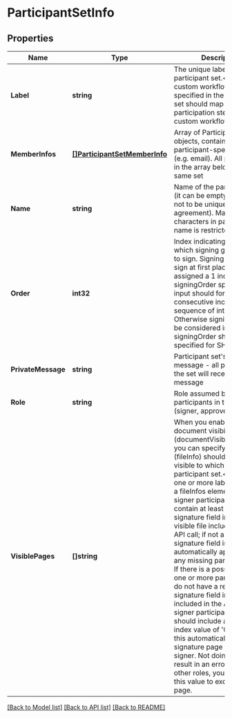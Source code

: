 # ParticipantSetInfo

## Properties
Name | Type | Description | Notes
------------ | ------------- | ------------- | -------------
**Label** | **string** | The unique label of a participant set.&lt;br&gt;For custom workflows, label specified in the participation set should map it to the participation step in the custom workflow. | [optional] [default to null]
**MemberInfos** | [**[]ParticipantSetMemberInfo**](ParticipantSetMemberInfo.md) | Array of ParticipantInfo objects, containing participant-specific data (e.g. email). All participants in the array belong to the same set | [default to null]
**Name** | **string** | Name of the participant set (it can be empty, but needs not to be unique in a single agreement). Maximum no of characters in participant set name is restricted to 255 | [optional] [default to null]
**Order** | **int32** | Index indicating position at which signing group needs to sign. Signing group to sign at first place is assigned a 1 index. Different signingOrder specified in input should form a valid consecutive increasing sequence of integers. Otherwise signingOrder will be considered invalid. No signingOrder should be specified for SHARE role | [default to null]
**PrivateMessage** | **string** | Participant set&#39;s private message - all participants in the set will receive the same message | [optional] [default to null]
**Role** | **string** | Role assumed by all participants in the set (signer, approver etc.) | [default to null]
**VisiblePages** | **[]string** | When you enable limited document visibility (documentVisibilityEnabled), you can specify which file (fileInfo) should be made visible to which specific participant set.&lt;br&gt;Specify one or more label values of a fileInfos element.&lt;br&gt;Each signer participant sets must contain at least one required signature field in at least one visible file included in this API call; if not a page with a signature field is automatically appended for any missing participant sets. If there is a possibility that one or more participant sets do not have a required signature field in the files included in the API call, all signer participant sets should include a special index value of &#39;0&#39; to make this automatically appended signature page visible to the signer. Not doing so may result in an error. For all other roles, you may omit this value to exclude this page. | [optional] [default to null]

[[Back to Model list]](../README.md#documentation-for-models) [[Back to API list]](../README.md#documentation-for-api-endpoints) [[Back to README]](../README.md)


